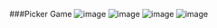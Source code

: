 ###Picker Game
![image](https://user-images.githubusercontent.com/47315396/208247267-0321004f-27c2-409c-ac28-f5a99960a014.png)
![image](https://user-images.githubusercontent.com/47315396/208247301-fdaf8168-569e-4e35-868a-3e25e3352d05.png)
![image](https://user-images.githubusercontent.com/47315396/208247289-6c1b9781-539b-4eaf-9fd1-ab6c74ca4ad6.png)
![image](https://user-images.githubusercontent.com/47315396/208247319-e68a6f75-7c36-4bc5-aaf4-678b6cd319f3.png)


